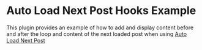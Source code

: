 # Auto Load Next Post Hooks Example
This plugin provides an example of how to add and display content before and after the loop and content of the next loaded post when using [Auto Load Next Post](https://github.com/seb86/Auto-Load-Next-Post)
